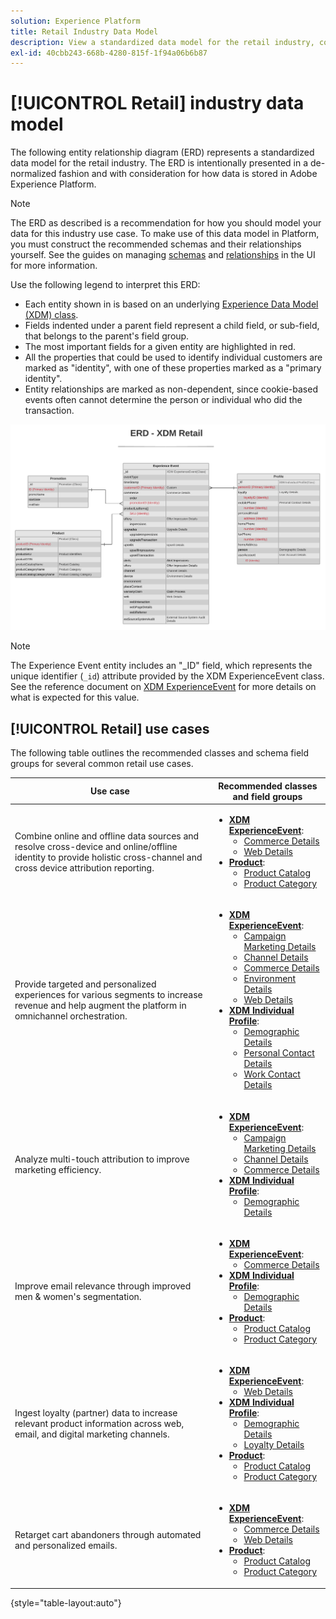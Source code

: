 ```yaml
---
solution: Experience Platform
title: Retail Industry Data Model
description: View a standardized data model for the retail industry, compatible with Experience Data Model (XDM) for use in Adobe Experience Platform.
exl-id: 40cbb243-668b-4280-815f-1f94a06b6b87
---
```

# [!UICONTROL Retail] industry data model

The following entity relationship diagram (ERD) represents a standardized data model for the retail industry. The ERD is intentionally presented in a de-normalized fashion and with consideration for how data is stored in Adobe Experience Platform.

>[!NOTE]
>
>The ERD as described is a recommendation for how you should model your data for this industry use case. To make use of this data model in Platform, you must construct the recommended schemas and their relationships yourself. See the guides on managing [schemas](../../ui/resources/schemas.md) and [relationships](../../tutorials/relationship-ui.md) in the UI for more information.

Use the following legend to interpret this ERD:

* Each entity shown in is based on an underlying [Experience Data Model (XDM) class](../composition.md#class).
* Fields indented under a parent field represent a child field, or sub-field, that belongs to the parent's field group.
* The most important fields for a given entity are highlighted in red.
* All the properties that could be used to identify individual customers are marked as "identity", with one of these properties marked as a "primary identity".
* Entity relationships are marked as non-dependent, since cookie-based events often cannot determine the person or individual who did the transaction.

![](../../images/industries/retail.png)

>[!NOTE]
>
>The Experience Event entity includes an "_ID" field, which represents the unique identifier (`_id`) attribute provided by the XDM ExperienceEvent class. See the reference document on [XDM ExperienceEvent](../../classes/experienceevent.md) for more details on what is expected for this value.

## [!UICONTROL Retail] use cases

The following table outlines the recommended classes and schema field groups for several common retail use cases.

| Use case | Recommended classes and field groups |
| --- | --- |
| Combine online and offline data sources and resolve cross-device and online/offline identity to provide holistic cross-channel and cross device attribution reporting. | <ul><li>**[XDM ExperienceEvent](../../classes/experienceevent.md)**:<ul><li>[Commerce Details](../../field-groups/event/commerce-details.md)</li><li>[Web Details](../../field-groups/event/web-details.md)</li></ul></li><li>**[Product](../../classes/product.md)**:<ul><li>[Product Catalog](../../field-groups/product/product-catalog.md)</li><li>[Product Category](../../field-groups/product/product-category.md)</li></ul></li></ul> |
| Provide targeted and personalized experiences for various segments to increase revenue and help augment the platform in omnichannel orchestration. | <ul><li>**[XDM ExperienceEvent](../../classes/experienceevent.md)**:<ul><li>[Campaign Marketing Details](../../field-groups/event/campaign-marketing-details.md)</li><li>[Channel Details](../../field-groups/event/channel-details.md)</li><li>[Commerce Details](../../field-groups/event/commerce-details.md)</li><li>[Environment Details](../../field-groups/event/environment-details.md)</li><li>[Web Details](../../field-groups/event/web-details.md)</li></ul></li><li>**[XDM Individual Profile](../../classes/individual-profile.md)**:<ul><li>[Demographic Details](../../field-groups/profile/demographic-details.md)</li><li>[Personal Contact Details](../../field-groups/profile/personal-contact-details.md)</li><li>[Work Contact Details](../../field-groups/profile/work-contact-details.md)</li></ul></li></ul> |
| Analyze multi-touch attribution to improve marketing efficiency. | <ul><li>**[XDM ExperienceEvent](../../classes/experienceevent.md)**:<ul><li>[Campaign Marketing Details](../../field-groups/event/campaign-marketing-details.md)</li><li>[Channel Details](../../field-groups/event/channel-details.md)</li><li>[Commerce Details](../../field-groups/event/commerce-details.md)</li></ul></li><li>**[XDM Individual Profile](../../classes/individual-profile.md)**:<ul><li>[Demographic Details](../../field-groups/profile/demographic-details.md)</li></ul></li></ul> |
| Improve email relevance through improved men & women's segmentation. | <ul><li>**[XDM ExperienceEvent](../../classes/experienceevent.md)**:<ul><li>[Commerce Details](../../field-groups/event/commerce-details.md)</li></ul></li><li>**[XDM Individual Profile](../../classes/individual-profile.md)**:<ul><li>[Demographic Details](../../field-groups/profile/demographic-details.md)</li></ul></li><li>**[Product](../../classes/product.md)**:<ul><li>[Product Catalog](../../field-groups/product/product-catalog.md)</li><li>[Product Category](../../field-groups/product/product-category.md)</li></ul></li></ul> |
| Ingest loyalty (partner) data to increase relevant product information across web, email, and digital marketing channels. | <ul><li>**[XDM ExperienceEvent](../../classes/experienceevent.md)**:<ul><li>[Web Details](../../field-groups/event/web-details.md)</li></ul></li><li>**[XDM Individual Profile](../../classes/individual-profile.md)**:<ul><li>[Demographic Details](../../field-groups/profile/demographic-details.md)</li><li>[Loyalty Details](../../field-groups/profile/loyalty-details.md)</li></ul></li><li>**[Product](../../classes/product.md)**:<ul><li>[Product Catalog](../../field-groups/product/product-catalog.md)</li><li>[Product Category](../../field-groups/product/product-category.md)</li></ul></li></ul> |
| Retarget cart abandoners through automated and personalized emails. | <ul><li>**[XDM ExperienceEvent](../../classes/experienceevent.md)**:<ul><li>[Commerce Details](../../field-groups/event/commerce-details.md)</li><li>[Web Details](../../field-groups/event/web-details.md)</li></ul></li><li>**[Product](../../classes/product.md)**:<ul><li>[Product Catalog](../../field-groups/product/product-catalog.md)</li><li>[Product Category](../../field-groups/product/product-category.md)</li></ul></li></ul> |

{style="table-layout:auto"}
